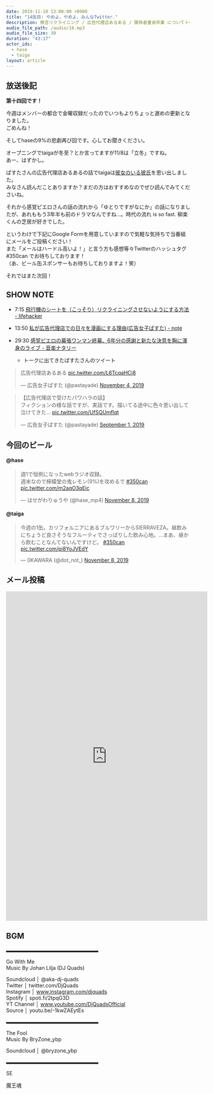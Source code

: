 ```yaml
---
date: 2019-11-10 13:00:00 +0900
title: "14缶目: やめよ、やめよ、みんなTwitter."
description: 無言リクライニング / 広告代理店あるある / 関係者童貞卒業 についてトークしました。
audio_file_path: /audio/16.mp3
audio_file_size: 30
duration: "43:17"
actor_ids:
  - hase
  - taiga
layout: article
---
```


## 放送後記

__第十四回です！__

今週はメンバーの都合で金曜収録だったのでいつもよりちょっと遅めの更新となりました。<br>
ごめんね！<br>

そしてhaseの9%の悲劇再び回です。心してお聞きください。<br>

オープニングでtaigaが冬至？とか言ってますが11/8は「立冬」ですね。<br>
あー、はずかし。<br>

ぱすたさんの広告代理店あるあるの話でtaigaは[彼女のいる彼氏](https://vcomi.jp/page_product/page_product?seriesId=369)を思い出しました。<br>
みなさん読んだことありますか？まだの方はおすすめなのでぜひ読んでみてくださいね。<br>

それから感覚ピエロさんの話の流れから「ゆとりですがなにか」の話になりましたが、あれももう3年半も前のドラマなんですね...。時代の流れ is so fast. 柳楽くんの芝居が好きでした。<br>

というわけで下記にGoogle Formを用意していますので気軽な気持ちで当番組にメールをご投稿ください！<br>
また「メールはハードル高いよ！」と言う方も感想等々Twitterのハッシュタグ #350can でお待ちしております！<br>
（あ、ビール缶スポンサーもお待ちしておりますよ！笑）<br>

それではまた次回！

## SHOW NOTE

- 7:15 [飛行機のシートを（こっそり）リクライニングさせないようにする方法 - lifehacker](https://www.lifehacker.jp/2019/11/202016how-to-get-someone-to-stop-reclining-their-seat-on-a-fl.html)

- 13:50 [私が広告代理店での日々を漫画にする理由(広告女子ぱすた) - note](https://note.mu/pastayade/n/ndcc2a965820b)

- 29:30 [感覚ピエロの幕張ワンマン終幕、6年分の感謝と新たな決意を胸に渾身のライブ - 音楽ナタリー](https://natalie.mu/music/news/354326)

    * トークに出てきたぱすたさんのツイート

<blockquote class="twitter-tweet"><p lang="ja" dir="ltr">広告代理店あるある <a href="https://t.co/L6TcqaHCj8">pic.twitter.com/L6TcqaHCj8</a></p>&mdash; 広告女子ぱすた (@pastayade) <a href="https://twitter.com/pastayade/status/1191143939480276992?ref_src=twsrc%5Etfw">November 4, 2019</a></blockquote> <script async src="https://platform.twitter.com/widgets.js" charset="utf-8"></script>

<blockquote class="twitter-tweet"><p lang="ja" dir="ltr">【広告代理店で受けたパワハラの話】<br>フィクションの様な話ですが、実話です。描いてる途中に色々思い出して泣けてきた… <a href="https://t.co/UfSQUmflqt">pic.twitter.com/UfSQUmflqt</a></p>&mdash; 広告女子ぱすた (@pastayade) <a href="https://twitter.com/pastayade/status/1168116807367946241?ref_src=twsrc%5Etfw">September 1, 2019</a></blockquote> <script async src="https://platform.twitter.com/widgets.js" charset="utf-8"></script>



## 今回のビール

#### @hase
<blockquote class="twitter-tweet"><p lang="ja" dir="ltr">週1で恒例になったwebラジオ収録。<br>週末なので檸檬堂の鬼レモン(9%)を攻めるで <a href="https://twitter.com/hashtag/350can?src=hash&amp;ref_src=twsrc%5Etfw">#350can</a> <a href="https://t.co/m2aqO3qEic">pic.twitter.com/m2aqO3qEic</a></p>&mdash; はせがわりゅうや (@hase_mp4) <a href="https://twitter.com/hase_mp4/status/1192779441878884352?ref_src=twsrc%5Etfw">November 8, 2019</a></blockquote> <script async src="https://platform.twitter.com/widgets.js" charset="utf-8"></script>

#### @taiga
<blockquote class="twitter-tweet"><p lang="ja" dir="ltr">今週の1缶。カリフォルニアにあるブルワリーからSIERRAVEZA。昼飲みにちょうど良さそうなフルーティでさっぱりした飲み心地。…まあ、昼から飲むことなんてないんですけど。 <a href="https://twitter.com/hashtag/350can?src=hash&amp;ref_src=twsrc%5Etfw">#350can</a> <a href="https://t.co/pi8YoJVEdY">pic.twitter.com/pi8YoJVEdY</a></p>&mdash; 0KAWARA (@dot_not_) <a href="https://twitter.com/dot_not_/status/1192804082169176064?ref_src=twsrc%5Etfw">November 8, 2019</a></blockquote> <script async src="https://platform.twitter.com/widgets.js" charset="utf-8"></script>

## メール投稿

<iframe src="https://docs.google.com/forms/d/e/1FAIpQLSfTZ99ZtY5BJtHk38i7c_p3AdF-uIGnOOsc6W05wV6L0MTAQg/viewform?embedded=true" width="550" height="900" frameborder="0" marginheight="0" marginwidth="0">読み込んでいます…</iframe>

## BGM
▬▬▬▬▬▬▬▬▬▬▬▬▬▬▬▬▬▬  

Go With Me  
Music By Johan Lilja (DJ Quads)  

Soundcloud │ @aka-dj-quads  
Twitter │ twitter.com/DjQuads  
Instagram │ www.instagram.com/djquads  
Spotify │ spoti.fi/2tpqG3D  
YT Channel │ www.youtube.com/DjQuadsOfficial  
Source │ youtu.be/-1kwZAEytEs  

▬▬▬▬▬▬▬▬▬▬▬▬▬▬▬▬▬▬  

The Fool  
Music By BryZone_ybp  

Soundcloud │ @bryzone_ybp  

▬▬▬▬▬▬▬▬▬▬▬▬▬▬▬▬▬▬  

SE

魔王魂
